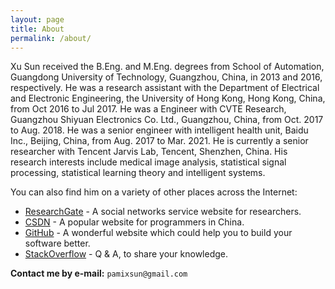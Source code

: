 ```yaml
---
layout: page
title: About
permalink: /about/
---
```


Xu Sun received the B.Eng. and M.Eng. degrees from School of Automation, Guangdong University of Technology, Guangzhou, China, in 2013 and 2016, respectively. 
He was a research assistant with the Department of Electrical and Electronic Engineering, the University of Hong Kong, Hong Kong, China, from Oct 2016 to Jul 2017. 
He was a Engineer with CVTE Research, Guangzhou Shiyuan Electronics Co. Ltd., Guangzhou, China, from Oct. 2017 to Aug. 2018. 
He was a senior engineer with intelligent health unit, Baidu Inc., Beijing, China, from Aug. 2017 to Mar. 2021.
He is currently a senior researcher with Tencent Jarvis Lab, Tencent, Shenzhen, China.
His research interests include medical image analysis, statistical signal processing, statistical learning theory and intelligent systems.

You can also find him on a variety of other places across the Internet:

* [ResearchGate][researchgate] - A social networks service website for researchers.
* [CSDN][csdn] - A popular website for programmers in China.
* [GitHub][github] - A wonderful website which could help you to build your software better.
* [StackOverflow][stackoverflow] - Q & A, to share your knowledge.

**Contact me by e-mail:** `pamixsun@gmail.com`

[researchgate]: https://www.researchgate.net/profile/Xu_Sun12
[github]: http://www.github.com/PamixSun
[stackoverflow]: http://stackoverflow.com/users/3949420/xu-sun
[csdn]: http://blog.csdn.net/yunduanmuxue
